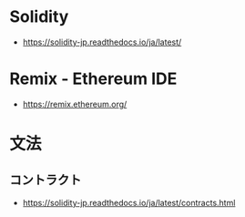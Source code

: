 # Solidity
- https://solidity-jp.readthedocs.io/ja/latest/
# Remix - Ethereum IDE
- https://remix.ethereum.org/
# 文法
## コントラクト
- https://solidity-jp.readthedocs.io/ja/latest/contracts.html
